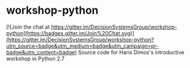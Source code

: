 # workshop-python

[![Join the chat at https://gitter.im/DecisionSystemsGroup/workshop-python](https://badges.gitter.im/Join%20Chat.svg)](https://gitter.im/DecisionSystemsGroup/workshop-python?utm_source=badge&utm_medium=badge&utm_campaign=pr-badge&utm_content=badge)
Source code for Haris Dimos's introductive workshop in Python 2.7
